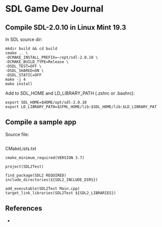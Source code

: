 # SDL Game Dev Journal

## Compile SDL-2.0.10 in Linux Mint 19.3
In SDL source dir:
```shell
mkdir build && cd build
cmake .. \
-DCMAKE_INSTALL_PREFIX=~/opt/sdl-2.0.10 \
-DCMAKE_BUILD_TYPE=Release \
-DSDL_TEST=OFF \
-DSDL_SHARED=ON \
-DSDL_STATIC=OFF
make -j 4
make install
```
Add to SDL_HOME and LD_LIBRARY_PATH (.zshrc or .bashrc):
```shell
export SDL_HOME=$HOME/opt/sdl-2.0.10
export LD_LIBRARY_PATH=$SFML_HOME/lib:$SDL_HOME/lib:$LD_LIBRARY_PAT
```

## Compile a sample app
Source file:
```cpp
```

CMakeLists.txt
```
cmake_minimum_required(VERSION 3.7)

project(SDL2Test)

find_package(SDL2 REQUIRED)
include_directories(${SDL2_INCLUDE_DIRS})

add_executable(SDL2Test Main.cpp)
target_link_libraries(SDL2Test ${SDL2_LIBRARIES})
```

## References
* []()
